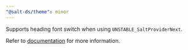 ```yaml
---
"@salt-ds/theme": minor
---
```


Supports heading font switch when using `UNSTABLE_SaltProviderNext`.

Refer to [documentation](https://storybook.saltdesignsystem.com/?path=/docs/experimental-theme-next--docs) for more information.
